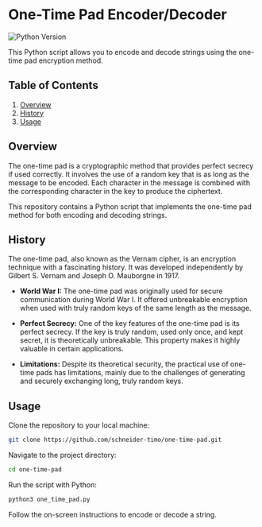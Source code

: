 # One-Time Pad Encoder/Decoder

![Python Version](https://img.shields.io/badge/python-3.x-blue.svg)

This Python script allows you to encode and decode strings using the one-time pad encryption method.

## Table of Contents

1. [Overview](#overview)
2. [History](#history)
3. [Usage](#usage)


## Overview

The one-time pad is a cryptographic method that provides perfect secrecy if used correctly. It involves the use of a random key that is as long as the message to be encoded. Each character in the message is combined with the corresponding character in the key to produce the ciphertext.

This repository contains a Python script that implements the one-time pad method for both encoding and decoding strings.

## History

The one-time pad, also known as the Vernam cipher, is an encryption technique with a fascinating history. It was developed independently by Gilbert S. Vernam and Joseph O. Mauborgne in 1917. 

- **World War I:** The one-time pad was originally used for secure communication during World War I. It offered unbreakable encryption when used with truly random keys of the same length as the message.

- **Perfect Secrecy:** One of the key features of the one-time pad is its perfect secrecy. If the key is truly random, used only once, and kept secret, it is theoretically unbreakable. This property makes it highly valuable in certain applications.

- **Limitations:** Despite its theoretical security, the practical use of one-time pads has limitations, mainly due to the challenges of generating and securely exchanging long, truly random keys.

## Usage

Clone the repository to your local machine:

   ```bash
   git clone https://github.com/schneider-timo/one-time-pad.git
   ```
Navigate to the project directory:

```bash
cd one-time-pad
```
Run the script with Python:

```bash
python3 one_time_pad.py
```
Follow the on-screen instructions to encode or decode a string.
